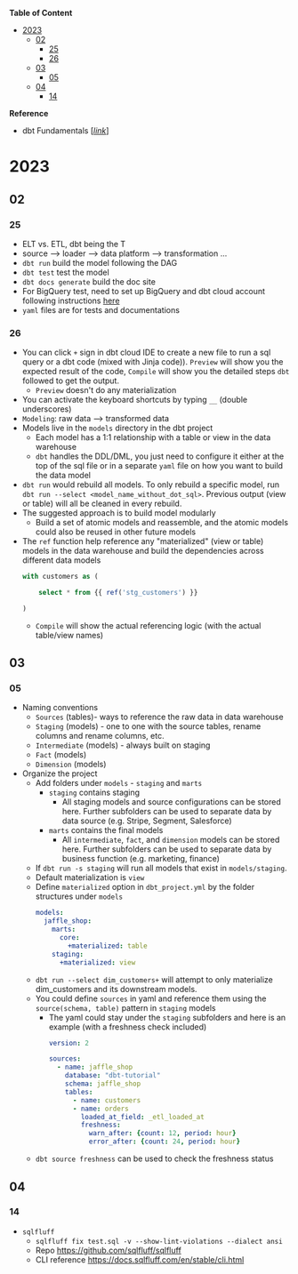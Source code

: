 
**Table of Content**
- [2023](#2023)
  - [02](#02)
    - [25](#25)
    - [26](#26)
  - [03](#03)
    - [05](#05)
  - [04](#04)
    - [14](#14)

**Reference**
- dbt Fundamentals [[*link*]](https://courses.getdbt.com/courses/fundamentals)

# 2023

## 02

### 25
* ELT vs. ETL, dbt being the T
* source --> loader --> data platform --> transformation ...
* `dbt run` build the model following the DAG
* `dbt test` test the model
* `dbt docs generate` build the doc site
* For BigQuery test, need to set up BigQuery and dbt cloud account following instructions [here](https://docs.getdbt.com/docs/get-started/getting-started/getting-set-up/setting-up-bigquery)
* `yaml` files are for tests and documentations

### 26
* You can click `+` sign in dbt cloud IDE to create a new file to run a sql query or a dbt code (mixed with Jinja code)). `Preview` will show you the expected result of the code, `Compile` will show you the detailed steps `dbt` followed to get the output.
  * `Preview` doesn't do any materialization
* You can activate the keyboard shortcuts by typing `__` (double underscores)
* `Modeling`: raw data --> transformed data
* Models live in the `models` directory in the dbt project
  * Each model has a 1:1 relationship with a table or view in the data warehouse
  * `dbt` handles the DDL/DML, you just need to configure it either at the top of the sql file or in a separate `yaml` file on how you want to build the data model
* `dbt run` would rebuild all models. To only rebuild a specific model, run `dbt run --select <model_name_without_dot_sql>`. Previous output (view or table) will all be cleaned in every rebuild.
* The suggested approach is to build model modularly
  * Build a set of atomic models and reassemble, and the atomic models could also be reused in other future models
* The `ref` function help reference any "materialized" (view or table) models in the data warehouse and build the dependencies across different data models
    ```sql
    with customers as (

        select * from {{ ref('stg_customers') }}

    )
    ```
  * `Compile` will show the actual referencing logic (with the actual table/view names)

## 03
### 05
* Naming conventions
  * `Sources` (tables)- ways to reference the raw data in data warehouse
  * `Staging` (models) - one to one with the source tables, rename columns and rename columns, etc.
  * `Intermediate` (models) - always built on staging
  * `Fact` (models)
  * `Dimension` (models)
* Organize the project
  * Add folders under `models` - `staging` and `marts`
    * `staging` contains staging
      * All staging models and source configurations can be stored here. Further subfolders can be used to separate data by data source (e.g. Stripe, Segment, Salesforce)
    * `marts` contains the final models
      * All `intermediate`, `fact`, and `dimension` models can be stored here. Further subfolders can be used to separate data by business function (e.g. marketing, finance)
  * If `dbt run -s staging` will run all models that exist in `models/staging`.
  * Default materialization is `view`
  * Define `materialized` option in `dbt_project.yml` by the folder structures under `models`
    ```yaml
    models:
      jaffle_shop:
        marts:
          core:
            +materialized: table
        staging:
          +materialized: view
    ```
  * `dbt run --select dim_customers+` will attempt to only materialize dim_customers and its downstream models.
  * You could define `sources` in yaml and reference them using the `source(schema, table)` pattern in `staging` models
    * The yaml could stay under the `staging` subfolders and here is an example (with a freshness check included)
      ```yaml
      version: 2

      sources:
        - name: jaffle_shop
          database: "dbt-tutorial"
          schema: jaffle_shop
          tables:
            - name: customers
            - name: orders
              loaded_at_field: _etl_loaded_at
              freshness:
                warn_after: {count: 12, period: hour}
                error_after: {count: 24, period: hour}    
      ```
  * `dbt source freshness` can be used to check the freshness status

## 04

### 14
* `sqlfluff`
  * `sqlfluff fix test.sql -v --show-lint-violations --dialect ansi`
  * Repo https://github.com/sqlfluff/sqlfluff
  * CLI reference https://docs.sqlfluff.com/en/stable/cli.html